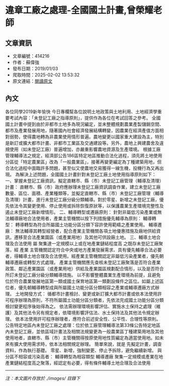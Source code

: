 # 違章工廠之處理-全國國土計畫,曾榮耀老師

## 文章資訊
- 文章編號：414216
- 作者：蘇偉強
- 發布日期：2019/01/03
- 爬取時間：2025-02-02 13:53:32
- 原文連結：[閱讀原文](https://real-estate.get.com.tw/Columns/detail.aspx?no=414216)

## 內文
各位同學2019新年愉快
今日專欄幫各位說明土地政策與土地利用、土地經濟學重要考試內容：「未登記工廠之指導原則」，提供作為各位在考試回答之參考。
全國國土計畫中提到由於非都市土地多為現況編定，並未整體規劃農業產製儲銷空間、都市及產業發展用地，隨著國內社會經濟發展結構轉變，因農業在經濟產值方面相對弱勢，使得農地轉為非農業使用情形普遍。農地變更以國家重大建設為主，特別是新訂或擴大都市計畫、非都市工業區及交通建設等。另外，農地上興建農舍及違規使用（如未登記工廠）普遍增加，亦嚴重影響農地資源及生產環境。
根據工廠管理輔導法之規定，經濟部公告186區特定地區推動合法化過程，須先將土地使用分區從「特定農業區」改為「一般農業區」，接著再變更編定為丁種建築用地，但合法化過程中面臨許多問題，甚至似又使農地交易獲得一線生機，投機行為又再出現。
為解決上述問題，全國國土計畫針對未登記工廠土地使用指導原則如下：
一、掌握未登記工廠資訊，擬定直轄市、縣（市）未登記工廠管理（輔導及清理）計畫：
直轄市、縣（市）政府應辦理未登記工廠資訊調查作業，建立未登記工廠數量、區位、面積、產業種類等，並擬定直轄市、縣（市）未登記工廠管理（輔導及清理）計畫，進行未登記工廠分級分類輔導。對於零星、新增之未登記工廠，優先依法令其變更使用、停止使用或拆除恢復原狀等，以保護農業生產環境完整性及遏止未登記工廠新增情形。
二、輔導轉型或遷廠原則：
針對非屬低污染產業或無法輔導廠地合法使用者，產業主管機關以按下列措施優先輔導為原則：
輔導轉型：
轉導轉型為符合所屬國土功能分區分類下容許使用範疇之產業使用。
輔導遷廠：
無法輔導其轉型經營者，配合產業主管機關各項土地優惠措施及廠地供給資訊，遷移至合法產業園區（或產業用地）及其他可供設廠土地。
三、輔導土地合理及合法使用
屬
聚集達一定規模以上或在地產業鏈結程度高
之既存未登記工廠聚落，經
產業
主管機關認定符合中央或地方產業發展需求、具有優先輔導合法必要者，得輔導土地合理及合法使用。經產業主管機關認定非屬低污染產業者，優先朝輔導遷廠或轉型方式處理。
產業主管機關應先查核未登記工廠聚落是否符合產業政策、鄰近產業園區（或產業用地）供給及產業園區規劃配合情形，以及是否符合所訂未登記工廠分級分類輔導措施。
以不影響整體農業生產環境為前提，且避免位於符合農業發展地區第一類或國土保育地區第一類劃設條件之區位。如屬上述區位者，優先朝輔導轉型成與所屬國土功能分區分類相容之產業或輔導遷廠方式辦理。
土地開發方式：
循都市計畫檢討、變更或新訂擴大都市計畫或依本法使用許可程序辦理為原則，不符所屬國土功能分區分類者，先依法完成國土功能分區分類檢討變更程序後始得為之。
依法需辦理環境影響評估、實施水土保持之處理（維護）及其他法令另有規定者，依環境影響評估法、水土保持法及其他法令規定辦理。
依本法使用許可程序辦理者，應符合前述安全性、公平性、合理性等原則。
公告特定地區內未登記工廠之處理：位於依工廠管理輔導法第33條公告特定地區內未登記工廠，並依區域計畫法及相關法規變更為一般農業區丁種建築用地及其他使用地者，直轄市、縣（市）主管機關得按原使用地性質編定為適當使用地。如未來有擴大使用需求時，依本法相關規定辦理。
簡單來說，就是
先擬定計畫，調查資料，作為執行基礎。
零星、新增，強制變更、停止予拆除，避免繼續新增。
與分區不相容或污染高者：
輔導轉型為相容類型
輔導遷廠
聚集一定規模或產業在地產業鏈結程度高之聚落，經認定有必要，得有條件輔導土地合理及合法使用

---
*注：本文圖片存放於 ./images/ 目錄下*
